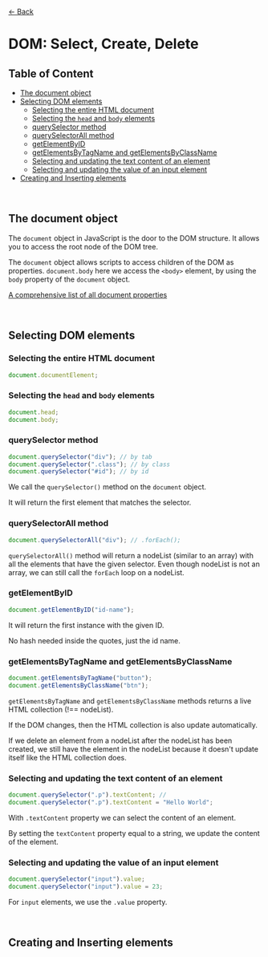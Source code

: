 [&larr; Back](./README.md)

# DOM: Select, Create, Delete

## Table of Content

- [The document object](#the-document-object)
- [Selecting DOM elements](#selecting-dom-elements)
  - [Selecting the entire HTML document](#selecting-the-entire-html-document)
  - [Selecting the `head` and `body` elements](#selecting-the-head-and-body-elements)
  - [querySelector method](#queryselector-method)
  - [querySelectorAll method](#queryselectorall-method)
  - [getElementByID](#getelementbyid)
  - [getElementsByTagName and getElementsByClassName](#getelementsbytagname-and-getelementsbyclassname)
  - [Selecting and updating the text content of an element](#selecting-and-updating-the-text-content-of-an-element)
  - [Selecting and updating the value of an input element](#selecting-and-updating-the-value-of-an-input-element)
- [Creating and Inserting elements](#creating-and-inserting-elements)

<br>

## The document object

The `document` object in JavaScript is the door to the DOM structure. It allows you to access the root node of the DOM tree.

The `document` object allows scripts to access children of the DOM as properties. `document.body` here we access the `<body>` element, by using the `body` property of the `document` object.

[A comprehensive list of all document properties](https://developer.mozilla.org/en-US/docs/Web/API/Document)

<br>

## Selecting DOM elements

### Selecting the entire HTML document

```js
document.documentElement;
```

### Selecting the `head` and `body` elements

```js
document.head;
document.body;
```

### querySelector method

```js
document.querySelector("div"); // by tab
document.querySelector(".class"); // by class
document.querySelector("#id"); // by id
```

We call the `querySelector()` method on the `document` object.

It will return the first element that matches the selector.

### querySelectorAll method

```js
document.querySelectorAll("div"); // .forEach();
```

`querySelectorAll()` method will return a nodeList (similar to an array) with all the elements that have the given selector. Even though nodeList is not an array, we can still call the `forEach` loop on a nodeList.

### getElementByID

```js
document.getElementByID("id-name");
```

It will return the first instance with the given ID.

No hash needed inside the quotes, just the id name.

### getElementsByTagName and getElementsByClassName

```js
document.getElementsByTagName("button");
document.getElementsByClassName("btn");
```

`getElementsByTagName` and `getElementsByClassName` methods returns a live HTML collection (!== nodeList).

If the DOM changes, then the HTML collection is also update automatically.

If we delete an element from a nodeList after the nodeList has been created, we still have the element in the nodeList because it doesn't update itself like the HTML collection does.

### Selecting and updating the text content of an element

```js
document.querySelector(".p").textContent; //
document.querySelector(".p").textContent = "Hello World";
```

With `.textContent` property we can select the content of an element.

By setting the `textContent` property equal to a string, we update the content of the element.

### Selecting and updating the value of an input element

```js
document.querySelector("input").value;
document.querySelector("input").value = 23;
```

For `input` elements, we use the `.value` property.

<br>

## Creating and Inserting elements
